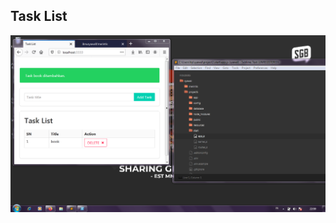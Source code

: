 ## Task List

<p align="center">
	<img alt="list task" src="https://github.com/ibnusyawall/merintis/blob/master/project/node/task-list/public/screenshot.PNG">
</p>
